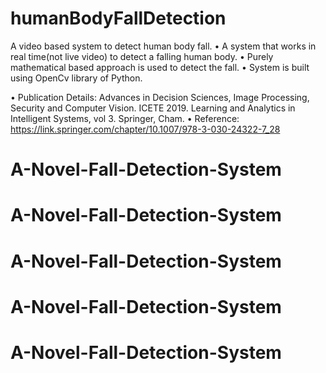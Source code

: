 # humanBodyFallDetection
A video based system to detect human body fall. 
•	A system that works in real time(not live video) to detect a falling human body.
•	Purely mathematical based approach is used to detect the fall.
•	System is built using OpenCv library of Python.

•	Publication Details: Advances in Decision Sciences, Image Processing, Security and Computer Vision. ICETE 2019. Learning and Analytics in Intelligent Systems, vol 3. Springer, Cham.
•	Reference: https://link.springer.com/chapter/10.1007/978-3-030-24322-7_28
# A-Novel-Fall-Detection-System
# A-Novel-Fall-Detection-System
# A-Novel-Fall-Detection-System
# A-Novel-Fall-Detection-System
# A-Novel-Fall-Detection-System
